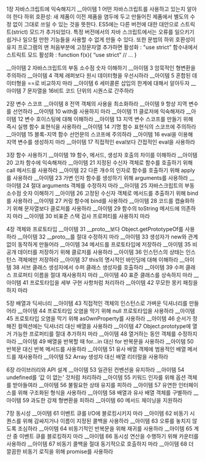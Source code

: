  
1장 자바스크립트에 익숙해지기
__아이템 1 어떤 자바스크립트를 사용하고 있는지 알아야 한다
하위 호환성: 새 제품이 이전 제품을 염두에 두고 만들어진 제품에서 별도의 수정 없이 그대로 쓰일 수 있는 것을 뜻한다. 
ES5에는 다른 버전에 대한 대안으로 스트릭트(strict) 모드가 추가되었다.
특정 버전에서의 자바 스크립트에서는 오류를 일으키기 쉽거나 일으킬 만한 기능들을 사용할 수 없게 만들 수 있다. 또한 문법의 하위 호환성이 유지
프로그램의 맨 처음부분에 고정문자열 추가하면 활성화 : "use strict”
함수내에서 스트릭트 모드 활성화 : function f(x){  “use strict”
                                                                            // ...          } 


__아이템 2 자바스크립트의 부동 소수점 숫자 이해하기
__아이템 3 암묵적인 형변환을 주의하라
__아이템 4 객체 래퍼보다 원시 데이터형을 우선시하라
__아이템 5 혼합된 데이터형을 ==로 비교하지 마라
__아이템 6 세미콜론 삽입의 한계에 대해서 알아두자
__아이템 7 문자열을 16비트 코드 단위의 시퀀스로 간주하라
 
2장 변수 스코프
__아이템 8 전역 객체의 사용을 최소화하라
__아이템 9 항상 지역 변수를 선언하라
__아이템 10 with를 사용하지 마라
__아이템 11 클로저에 익숙해져라
__아이템 12 변수 호이스팅에 대해 이해하라
__아이템 13 지역 변수 스코프를 만들기 위해 즉시 실행 함수 표현식을 사용하라
__아이템 14 기명 함수 표현식의 스코프에 주의하라
__아이템 15 블록-지역 함수 선언문의 스코프에 주의하라
__아이템 16 eval을 이용해 지역 변수를 생성하지 마라
__아이템 17 직접적인 eval보다 간접적인 eval을 사용하라
 
3장 함수 사용하기
__아이템 19 함수, 메서드, 생성자 호출의 차이를 이해하라
__아이템 20 고차 함수에 익숙해져라
__아이템 21 지정된 수신자 객체로 함수를 호출하기 위해 call 메서드를 사용하라
__아이템 22 다른 개수의 인자로 함수를 호출하기 위해 apply를 사용하라
__아이템 23 가변 인자 함수를 생성하기 위해 arguments를 사용하라
__아이템 24 절대 arguments 객체를 수정하지 마라
__아이템 25 자바스크립트의 부동 소수점 숫자 이해하기
__아이템 26 고정된 수신자 객체로 메서드를 추출하기 위해 bind를 사용하라
__아이템 27 커링 함수에 bind를 사용하라
__아이템 28 코드를 캡슐화하기 위해 문자열보다 클로저를 사용하라
__아이템 29 함수의 toString 메서드에 의존하지 마라
__아이템 30 비표준 스택 검사 프로퍼티를 사용하지 마라
 
4장 객체와 프로토타입
__아이템 31 __proto__보다 Object.getPrototypeOf를 사용하라
__아이템 32 __proto__를 절대 수정하지 마라
__아이템 33 생성자가 new와 관계 없이 동작하게 만들어라
__아이템 34 메서드를 프로토타입에 저장하라
__아이템 35 비공개 데이터를 저장하기 위해 클로저를 사용하라
__아이템 36 인스턴스의 상태는 인스턴스 객체에만 저장하라
__아이템 37 this의 명시적인 바인딩에 대해 이해하라
__아이템 38 서브 클래스 생성자에서 수퍼 클래스 생성자를 호출하라
__아이템 39 수퍼 클래스 프로퍼티 이름을 절대 재사용하지 마라
__아이템 40 표준 클래스를 상속하지 마라
__아이템 41 프로토타입을 세부 구현 사항처럼 처리하라
__아이템 42 무모한 몽키 패칭을 하지 마라
 
5장 배열과 딕셔너리
__아이템 43 직접적인 객체의 인스턴스로 가벼운 딕셔너리를 만들어라
__아이템 44 프로토타입 오염을 막기 위해 null 프로토타입을 사용하라
__아이템 45 프로토타입 오염을 막기 위해 asOwnProperty를 사용하라
__아이템 46 순서가 정해진 컬렉션에는 딕셔너리 대신 배열을 사용하라
__아이템 47 Object.prototype에 열거 가능한 프로퍼티를 절대 추가하지 마라
__아이템 48 열거하는 동안 객체를 수정하지 마라
__아이템 49 배열을 반복할 때 for...in 대신 for 반복문을 사용하라
__아이템 50 반복문 대신 반복 메서드를 사용하라
__아이템 51 유사 배열 객체에 범용적인 배열 메서드를 재사용하라
__아이템 52 Array 생성자 대신 배열 리터럴을 사용하라
 
6장 라이브러리와 API 설계
__아이템 53 일관된 컨벤션을 유지하라
__아이템 54 undefined를 ‘값 이 없는’ 것처럼 처리하라
__아이템 55 키워드 인자를 위해 옵션 객체를 받아들여라
__아이템 56 불필요한 상태 유지를 피하라
__아이템 57 유연한 인터페이스를 위해 구조화된 형식을 사용하라
__아이템 58 배열과 유사 배열 객체를 구별하라
__아이템 59 과도한 강제 형변환을 피하라
__아이템 60 메서드 체이닝을 지원하라
 
7장 동시성
__아이템 61 이벤트 큐를 I/O에 블로킹시키지 마라
__아이템 62 비동기 시퀀스를 위해 감싸지거나 이름이 지정된 콜백을 사용하라
__아이템 63 오류를 놓치지 않도록 조심하라
__아이템 64 비동기적인 반복문을 위해 재귀를 사용하라
__아이템 65 계산 중 이벤트 큐를 블로킹하지 마라
__아이템 66 동시성 연산을 수행하기 위해 카운터를 사용하라
__아이템 67 비동기 콜백을 절대 동기적으로 호출하지 마라
__아이템 68 더 깔끔한 비동기 로직을 위해 promise를 사용하라

